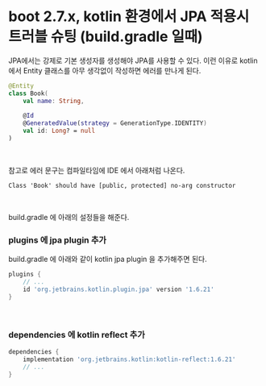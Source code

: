# boot 2.7.x, kotlin 환경에서 JPA 적용시 트러블 슈팅 (build.gradle 일때)

JPA에서는 강제로 기본 생성자를 생성해야 JPA를 사용할 수 있다. 이런 이유로 kotlin 에서 Entity 클래스를 아무 생각없이 작성하면 에러를 만나게 된다.

```kotlin
@Entity
class Book(
	val name: String,
    
    @Id
    @GeneratedValue(strategy = GenerationType.IDENTITY)
    val id: Long? = null
)
```

<br>



참고로 에러 문구는 컴파일타임에 IDE 에서 아래처럼 나온다.

```plain
Class 'Book' should have [public, protected] no-arg constructor
```

<br>



build.gradle 에 아래의 설정들을 해준다.



### plugins 에 jpa plugin  추가

build.gradle 에 아래와 같이 kotlin jpa plugin 을 추가해주면 된다.<br>

```groovy
plugins {
    // ...
	id 'org.jetbrains.kotlin.plugin.jpa' version '1.6.21'
}
```

<bR>



### dependencies 에 kotlin reflect 추가

```groovy
dependencies {
    implementation 'org.jetbrains.kotlin:kotlin-reflect:1.6.21'
    // ...
}
```

